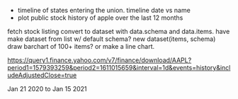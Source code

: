 
* timeline of states entering the union. timeline date vs name
* plot public stock history of apple over the last 12 months

fetch stock listing
convert to dataset with data.schema and data.items. have make dataset from list w/ default schema?
new dataset(items, schema)
draw barchart of 100+ items? or make a line chart.


https://query1.finance.yahoo.com/v7/finance/download/AAPL?period1=1579393259&period2=1611015659&interval=1d&events=history&includeAdjustedClose=true

Jan 21 2020 to Jan 15 2021 